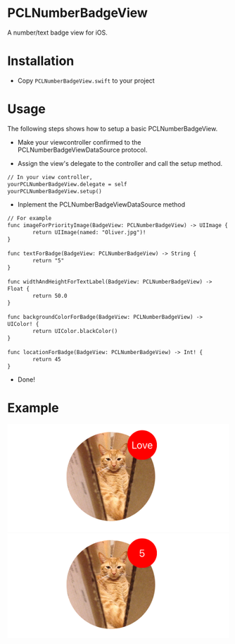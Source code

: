 # PCLNumberBadgeView
A number/text badge view for iOS.

# Installation
* Copy ```PCLNumberBadgeView.swift``` to your project

# Usage
The following steps shows how to setup a basic PCLNumberBadgeView.

* Make your viewcontroller confirmed to the PCLNumberBadgeViewDataSource protocol.

* Assign the view's delegate to the controller and call the setup method.
```
// In your view controller, 
yourPCLNumberBadgeView.delegate = self
yourPCLNumberBadgeView.setup()
```

* Inplement the PCLNumberBadgeViewDataSource method
```
// For example
func imageForPriorityImage(BadgeView: PCLNumberBadgeView) -> UIImage {
        return UIImage(named: "Oliver.jpg")!
}
    
func textForBadge(BadgeView: PCLNumberBadgeView) -> String {
        return "5"
}
    
func widthAndHeightForTextLabel(BadgeView: PCLNumberBadgeView) -> Float {
        return 50.0
}
    
func backgroundColorForBadge(BadgeView: PCLNumberBadgeView) -> UIColor! {
        return UIColor.blackColor()
}
    
func locationForBadge(BadgeView: PCLNumberBadgeView) -> Int! {
        return 45
}
```
* Done!

# Example
![picture alt](https://github.com/pinchih/PCLNumberBadgeView/blob/master/pic_1.png?raw=true)
![picture alt](https://github.com/pinchih/PCLNumberBadgeView/blob/master/pic_2.png?raw=true)


